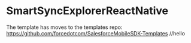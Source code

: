 # SmartSyncExplorerReactNative
The template has moves to the templates repo: https://github.com/forcedotcom/SalesforceMobileSDK-Templates
//hello
